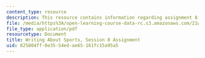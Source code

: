 ```yaml
---
content_type: resource
description: This resource contains information regarding assignment 8.
file: /media/https%3A/open-learning-course-data-rc.s3.amazonaws.com/21w-015-writing-and-rhetoric-writing-about-sports-fall-2013/825804ff0e3554edae65161fc15a95a5_MIT21W_015F13_Assignment8.pdf
file_type: application/pdf
resourcetype: Document
title: Writing About Sports, Session 8 Assignment
uid: 825804ff-0e35-54ed-ae65-161fc15a95a5
---
```

